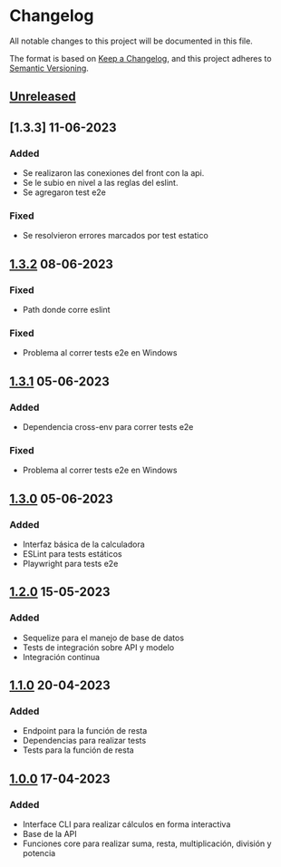 # Changelog

All notable changes to this project will be documented in this file.

The format is based on [Keep a Changelog](https://keepachangelog.com/en/1.0.0/),
and this project adheres to [Semantic Versioning](https://semver.org/spec/v2.0.0.html).

## [Unreleased]

## [1.3.3] 11-06-2023

### Added

- Se realizaron las conexiones del front con la api.
- Se le subio en nivel a las reglas del eslint.
- Se agregaron test e2e

### Fixed

- Se resolvieron errores marcados por test estatico

## [1.3.2] 08-06-2023

### Fixed

- Path donde corre eslint

### Fixed

- Problema al correr tests e2e en Windows

## [1.3.1] 05-06-2023

### Added

- Dependencia cross-env para correr tests e2e

### Fixed

- Problema al correr tests e2e en Windows

## [1.3.0] 05-06-2023

### Added

- Interfaz básica de la calculadora
- ESLint para tests estáticos
- Playwright para tests e2e

## [1.2.0] 15-05-2023

### Added

- Sequelize para el manejo de base de datos
- Tests de integración sobre API y modelo
- Integración continua

## [1.1.0] 20-04-2023

### Added

- Endpoint para la función de resta
- Dependencias para realizar tests
- Tests para la función de resta

## [1.0.0] 17-04-2023

### Added

- Interface CLI para realizar cálculos en forma interactiva
- Base de la API
- Funciones core para realizar suma, resta, multiplicación, división y potencia

[unreleased]: https://github.com/frlp-utn-ingsoft/recalc/compare/v1.3.2...HEAD
[1.3.2]: https://github.com/frlp-utn-ingsoft/recalc/releases/tag/v1.3.2
[1.3.1]: https://github.com/frlp-utn-ingsoft/recalc/releases/tag/v1.3.1
[1.3.0]: https://github.com/frlp-utn-ingsoft/recalc/releases/tag/v1.3.0
[1.2.0]: https://github.com/frlp-utn-ingsoft/recalc/releases/tag/v1.2.0
[1.1.0]: https://github.com/frlp-utn-ingsoft/recalc/releases/tag/v1.1.0
[1.0.0]: https://github.com/frlp-utn-ingsoft/recalc/releases/tag/v1.0.0
